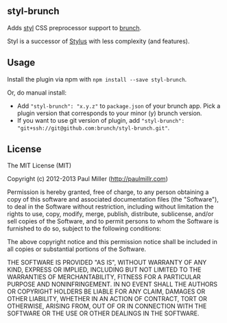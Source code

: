## styl-brunch
Adds [styl](https://github.com/visionmedia/styl) CSS preprocessor support to
[brunch](http://brunch.io).

Styl is a successor of [Stylus](http://learnboost.github.io/stylus/)
with less complexity (and features).

## Usage
Install the plugin via npm with `npm install --save styl-brunch`.

Or, do manual install:

* Add `"styl-brunch": "x.y.z"` to `package.json` of your brunch app.
  Pick a plugin version that corresponds to your minor (y) brunch version.
* If you want to use git version of plugin, add
`"styl-brunch": "git+ssh://git@github.com:brunch/styl-brunch.git"`.

## License

The MIT License (MIT)

Copyright (c) 2012-2013 Paul Miller (http://paulmillr.com)

Permission is hereby granted, free of charge, to any person obtaining a copy
of this software and associated documentation files (the "Software"), to deal
in the Software without restriction, including without limitation the rights
to use, copy, modify, merge, publish, distribute, sublicense, and/or sell
copies of the Software, and to permit persons to whom the Software is
furnished to do so, subject to the following conditions:

The above copyright notice and this permission notice shall be included in
all copies or substantial portions of the Software.

THE SOFTWARE IS PROVIDED "AS IS", WITHOUT WARRANTY OF ANY KIND, EXPRESS OR
IMPLIED, INCLUDING BUT NOT LIMITED TO THE WARRANTIES OF MERCHANTABILITY,
FITNESS FOR A PARTICULAR PURPOSE AND NONINFRINGEMENT. IN NO EVENT SHALL THE
AUTHORS OR COPYRIGHT HOLDERS BE LIABLE FOR ANY CLAIM, DAMAGES OR OTHER
LIABILITY, WHETHER IN AN ACTION OF CONTRACT, TORT OR OTHERWISE, ARISING FROM,
OUT OF OR IN CONNECTION WITH THE SOFTWARE OR THE USE OR OTHER DEALINGS IN
THE SOFTWARE.
